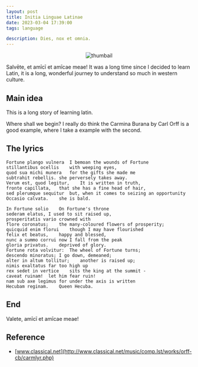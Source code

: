 ```yaml
---
layout: post
title: Initia Linguae Latinae
date: 2023-03-04 17:39:00
tags: language

description: Dies, nox et omnia.
---
```


<center>
  <img src='https://www.pannunziomagazine.it/wp-content/uploads/2020/03/latino.jpg' alt='thumbail' >
</center>

Salvēte, et amīcī et amīcae meae!
It was a long time since I decided to learn Latin, it is a long, wonderful journey to understand so much in western culture.

## Main idea
This is a long story of learning latin.

Where shall we begin? I really do think the Carmina Burana by Carl Orff is a good example, where I take a example with the second.


## The lyrics 

```
Fortune plango vulnera	I bemoan the wounds of Fortune
stillantibus ocellis	with weeping eyes,
quod sua michi munera	for the gifts she made me
subtrahit rebellis.	she perversely takes away.
Verum est, quod legitur,	It is written in truth,
fronte capillata,	that she has a fine head of hair,
sed plerumque sequitur	but, when it comes to seizing an opportunity
Occasio calvata.	she is bald.

In Fortune solio	On Fortune's throne
sederam elatus,	I used to sit raised up,
prosperitatis vario	crowned with
flore coronatus;	the many-coloured flowers of prosperity;
quicquid enim florui	though I may have flourished
felix et beatus,	happy and blessed,
nunc a summo corrui	now I fall from the peak
gloria privatus.	deprived of glory.
Fortune rota volvitur:	The wheel of Fortune turns;
descendo minoratus;	I go down, demeaned;
alter in altum tollitur;	another is raised up;
nimis exaltatus	far too high up
rex sedet in vertice	sits the king at the summit -
caveat ruinam!	let him fear ruin!
nam sub axe legimus	for under the axis is written
Hecubam reginam.	Queen Hecuba.
```

## End
Valete, amīcī et amīcae meae!


## Reference 

* [www.classical.net](http://www.classical.net/music/comp.lst/works/orff-cb/carmlyr.php)

